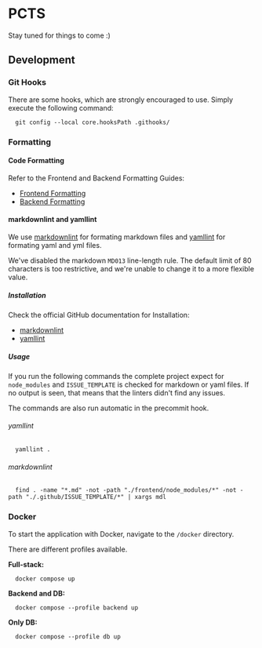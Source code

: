 # PCTS

Stay tuned for things to come :)

## Development

### Git Hooks

There are some hooks, which are strongly encouraged to use. Simply execute the following command:

```shell
  git config --local core.hooksPath .githooks/
```

### Formatting

#### Code Formatting

Refer to the Frontend and Backend Formatting Guides:

- [Frontend Formatting](frontend/README.md)
- [Backend Formatting](backend/README.md)

#### markdownlint and yamllint

We use [markdownlint](https://github.com/markdownlint/markdownlint) for formating markdown files
and [yamllint](https://github.com/adrienverge/yamllint) for formating yaml and yml files.

We've disabled the markdown `MD013` line-length rule. The default limit of 80 characters is too restrictive, and we're unable to change it to a more flexible value.

##### Installation

Check the official GitHub documentation for Installation:

- [markdownlint](https://github.com/markdownlint/markdownlint#installation)
- [yamllint](https://github.com/adrienverge/yamllint#installation)

##### Usage

If you run the following commands the complete project expect for `node_modules` and `ISSUE_TEMPLATE` is checked for markdown or yaml files.
If no output is seen, that means that the linters didn't find any issues.

The commands are also run automatic in the precommit hook.

###### yamllint

```shell
  yamllint .
```

###### markdownlint

```shell
  find . -name "*.md" -not -path "./frontend/node_modules/*" -not -path "./.github/ISSUE_TEMPLATE/*" | xargs mdl
```

### Docker

To start the application with Docker, navigate to the `/docker` directory.

There are different profiles available.

**Full-stack:**

```shell
  docker compose up
```

**Backend and DB:**

```shell
  docker compose --profile backend up
```

**Only DB:**

```shell
  docker compose --profile db up
```
